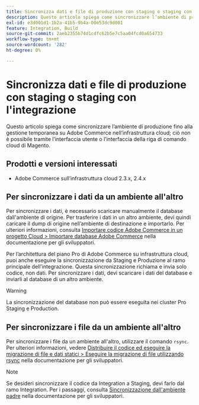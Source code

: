 ```yaml
---
title: Sincronizza dati e file di produzione con staging o staging con l'integrazione
description: Questo articolo spiega come sincronizzare l’ambiente di produzione fino alla gestione temporanea su Adobe Commerce sull’infrastruttura cloud; questo non è possibile.
exl-id: e3d001d1-1b2a-41b5-9b4a-00e53dc9d001
feature: Integration, Build
source-git-commit: 2aeb2355b74d1cdfc62b5e7c5aa04fcd0a654733
workflow-type: tm+mt
source-wordcount: '282'
ht-degree: 0%

---
```


# Sincronizza dati e file di produzione con staging o staging con l&#39;integrazione

Questo articolo spiega come sincronizzare l’ambiente di produzione fino alla gestione temporanea su Adobe Commerce nell’infrastruttura cloud; ciò non è possibile tramite l’interfaccia utente o l’interfaccia della riga di comando cloud di Magento.

## Prodotti e versioni interessati

* Adobe Commerce sull’infrastruttura cloud 2.3.x, 2.4.x

## Per sincronizzare i dati da un ambiente all&#39;altro

Per sincronizzare i dati, è necessario scaricare manualmente il database dall&#39;ambiente di origine. Per trasferire i dati in un altro ambiente, devi quindi caricare il dump di origine nell’ambiente di destinazione e importarlo. Per ulteriori informazioni, consulta [Importare codice Adobe Commerce in un progetto Cloud > Importare database Adobe Commerce](https://experienceleague.adobe.com/it/docs/commerce-cloud-service/user-guide/develop/deploy/staging-production) nella documentazione per gli sviluppatori.

Per l’architettura del piano Pro di Adobe Commerce su infrastruttura cloud, puoi anche eseguire la sincronizzazione da Staging e Produzione al ramo principale dell’integrazione. Questa sincronizzazione richiama e invia solo codice, non dati. Per sincronizzare i dati, devi scaricare i dati del database e inviarli al database di un altro ambiente.

>[!WARNING]
>
>La sincronizzazione del database non può essere eseguita nei cluster Pro Staging e Production.

## Per sincronizzare i file da un ambiente all&#39;altro

Per sincronizzare i file da un ambiente all&#39;altro, utilizzare il comando `rsync`. Per ulteriori informazioni, vedere [Distribuire il codice ed eseguire la migrazione di file e dati statici > Eseguire la migrazione di file utilizzando rsync](https://experienceleague.adobe.com/it/docs/commerce-cloud-service/user-guide/develop/deploy/staging-production#migrate-files-using-rsync) nella documentazione per gli sviluppatori.

>[!NOTE]
>
>Se desideri sincronizzare il codice da Integration a Staging, devi farlo dal ramo Integration. Per i passaggi, consulta [Sincronizzazione dall&#39;ambiente padre](/docs/commerce-cloud-service/user-guide/project/console-branches.html#sync-an-environment) nella documentazione per gli sviluppatori.
